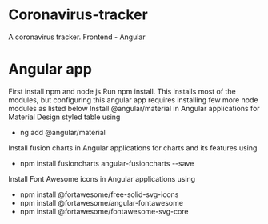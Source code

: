 # Coronavirus-tracker
A coronavirus tracker.
Frontend - Angular
# Angular app
First install npm and node js.Run npm install.
This installs most of the modules, but configuring this angular app requires installing few more node modules as listed below
  Install @angular/material in Angular applications for Material Design styled table using
   - ng add @angular/material

  Install fusion charts in Angular applications for charts and its features using
   - npm install fusioncharts angular-fusioncharts --save

  Install Font Awesome icons in Angular applications using
   - npm install @fortawesome/free-solid-svg-icons
   - npm install @fortawesome/angular-fontawesome
   - npm install @fortawesome/fontawesome-svg-core
